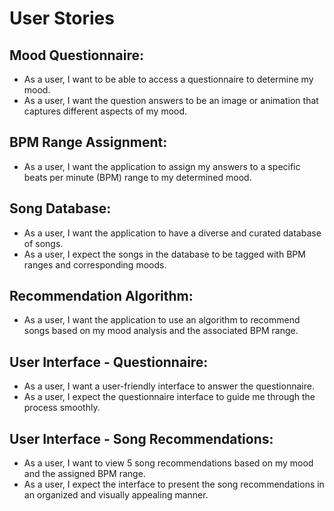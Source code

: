 # User Stories

## Mood Questionnaire:

- As a user, I want to be able to access a questionnaire to determine my mood.
- As a user, I want the question answers to be an image or animation that captures different aspects of my mood.

## BPM Range Assignment:

- As a user, I want the application to assign my answers to a specific beats per minute (BPM) range to my determined mood.

## Song Database:

- As a user, I want the application to have a diverse and curated database of songs.
- As a user, I expect the songs in the database to be tagged with BPM ranges and corresponding moods.

## Recommendation Algorithm:

- As a user, I want the application to use an algorithm to recommend songs based on my mood analysis and the associated BPM range.

## User Interface - Questionnaire:

- As a user, I want a user-friendly interface to answer the questionnaire.
- As a user, I expect the questionnaire interface to guide me through the process smoothly.

## User Interface - Song Recommendations:

- As a user, I want to view 5 song recommendations based on my mood and the assigned BPM range.
- As a user, I expect the interface to present the song recommendations in an organized and visually appealing manner.
